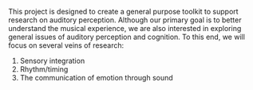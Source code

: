 This project is designed to create a general purpose toolkit to support research on auditory perception.  Although our primary goal is to better understand the musical experience, we are also interested in exploring general issues of auditory perception and cognition.  To this end, we will focus on several veins of research:

  1. Sensory integration
  1. Rhythm/timing
  1. The communication of emotion through sound